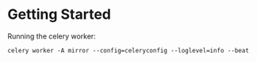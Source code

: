 Getting Started
===============

Running the celery worker:

`celery worker -A mirror --config=celeryconfig --loglevel=info --beat`
